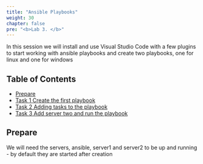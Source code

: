 ```yaml
---
title: "Ansible Playbooks"
weight: 30
chapter: false
pre: "<b>Lab 3. </b>"
---
```


In this session we will install and use Visual Studio Code with a few plugins to start working with ansible playbooks and create two playbooks, one for linux and one for windows

## Table of Contents

- [Prepare](#prepare)
- [Task 1 Create the first playbook](task1)
- [Task 2 Adding tasks to the playbook](task2)
- [Task 3 Add server two and run the playbook](task3)

## Prepare

We will need the servers, ansible, server1 and server2 to be up and running - by default they are started after creation
